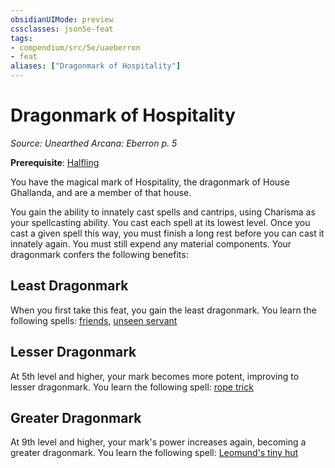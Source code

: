 ```yaml
---
obsidianUIMode: preview
cssclasses: json5e-feat
tags:
- compendium/src/5e/uaeberron
- feat
aliases: ["Dragonmark of Hospitality"]
---
```

# Dragonmark of Hospitality
*Source: Unearthed Arcana: Eberron p. 5*  

**Prerequisite**: [Halfling](/Systems/5e/races/halfling.md)

You have the magical mark of Hospitality, the dragonmark of House Ghallanda, and are a member of that house.

You gain the ability to innately cast spells and cantrips, using Charisma as your spellcasting ability. You cast each spell at its lowest level. Once you cast a given spell this way, you must finish a long rest before you can cast it innately again. You must still expend any material components. Your dragonmark confers the following benefits:

## Least Dragonmark

When you first take this feat, you gain the least dragonmark. You learn the following spells: [friends](/Systems/5e/spells/friends.md), [unseen servant](/Systems/5e/spells/unseen-servant.md)

## Lesser Dragonmark

At 5th level and higher, your mark becomes more potent, improving to lesser dragonmark. You learn the following spell: [rope trick](/Systems/5e/spells/rope-trick.md)

## Greater Dragonmark

At 9th level and higher, your mark's power increases again, becoming a greater dragonmark. You learn the following spell: [Leomund's tiny hut](/Systems/5e/spells/leomunds-tiny-hut.md)
